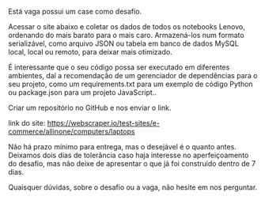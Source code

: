 Está vaga possui um case como desafio.

Acessar o site abaixo e coletar os dados de todos os notebooks Lenovo, ordenando do mais barato para o mais caro. Armazená-los num formato serializável, como arquivo JSON ou tabela em banco de dados MySQL local, local ou remoto, para deixar mais otimizado.

É interessante que o seu código possa ser executado em diferentes ambientes, daí a recomendação de um gerenciador de dependências para o seu projeto, como um requirements.txt para um exemplo de código Python ou package.json para um projeto JavaScript..

Criar um repositório no GitHub e nos enviar o link.

link do site:
https://webscraper.io/test-sites/e-commerce/allinone/computers/laptops

Não há prazo mínimo para entrega, mas o desejável é o quanto antes. Deixamos dois dias de tolerância caso haja interesse no aperfeiçoamento do desafio, mas não deixe de apresentar o que já foi construído dentro de 7 dias.

Quaisquer dúvidas, sobre o desafio ou a vaga, não hesite em nos perguntar.
